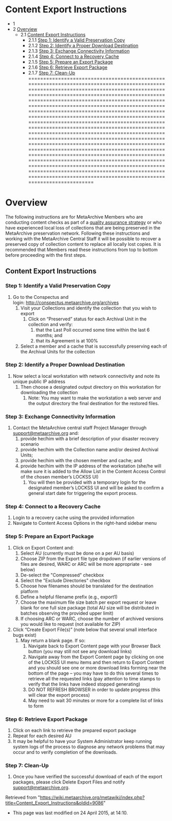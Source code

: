 Content Export Instructions
===========================


* 1
* 2 [Overview](#ContentExportInstructions-Overview)
	+ 2.1 [Content Export Instructions](#ContentExportInstructions-ContentExportInstructions)
		- 2.1.1 [Step 1: Identify a Valid Preservation Copy](#ContentExportInstructions-Step1:IdentifyaValidPreservationCopy)
		- 2.1.2 [Step 2: Identify a Proper Download Destination](#ContentExportInstructions-Step2:IdentifyaProperDownloadDestination)
		- 2.1.3 [Step 3: Exchange Connectivity Information](#ContentExportInstructions-Step3:ExchangeConnectivityInformation)
		- 2.1.4 [Step 4: Connect to a Recovery Cache](#ContentExportInstructions-Step4:ConnecttoaRecoveryCache)
		- 2.1.5 [Step 5: Prepare an Export Package](#ContentExportInstructions-Step5:PrepareanExportPackage)
		- 2.1.6 [Step 6: Retrieve Export Package](#ContentExportInstructions-Step6:RetrieveExportPackage)
		- 2.1.7 [Step 7: Clean-Up](#ContentExportInstructions-Step7:Clean-Up)
================================================================================================================================================================================================================================================================================================================================================================================================================================================================================================================================================================================================================================================================================================================================================================================================================================================================================================================================

Overview
========

The following instructions are for MetaArchive Members who are conducting content checks as part of a [quality assurance strategy](/public-documentation/MetaArchive-Cooperative/Technical-Workflows/MetaArchive-Quality-Assurance-Strategy) or who have experienced local loss of collections that are being preserved in the MetaArchive preservation network. Following these instructions and working with the MetaArchive Central Staff it will be possible to recover a preserved copy of collection content to replace all locally lost copies. It is recommended that Members read these instructions from top to bottom before proceeding with the first steps.

Content Export Instructions
---------------------------

### Step 1: Identify a Valid Preservation Copy

1. Go to the Conspectus and login: <http://conspectus.metaarchive.org/archives>
	1. Visit your Collections and identify the collection that you wish to export
		1. Click on “Preserved” status for each Archival Unit in the collection and verify:
			1. that the Last Poll occurred some time within the last 6 months; and
			2. that its Agreement is at 100%
	2. Select a member and a cache that is successfully preserving each of the Archival Units for the collection

### Step 2: Identify a Proper Download Destination

1. Now select a local workstation with network connectivity and note its unique public IP address
	1. Then choose a designated output directory on this workstation for downloading the collection
		1. Note: You may want to make the workstation a web server and the output directory the final destination for the restored files.

### Step 3: Exchange Connectivity Information

1. Contact the MetaArchive central staff Project Manager through [support@metaarchive.org](mailto:support@metaarchive.org) and:
	1. provide her/him with a brief description of your disaster recovery scenario
	2. provide her/him with the Collection name and/or desired Archival Units;
	3. provide her/him with the chosen member and cache; and
	4. provide her/him with the IP address of the workstation (she/he will make sure it is added to the Allow List in the Content Access Control of the chosen member’s LOCKSS UI)
		1. You will then be provided with a temporary login for the designated member’s LOCKSS UI and will be asked to confirm a general start date for triggering the export process.

### Step 4: Connect to a Recovery Cache

1. Login to a recovery cache using the provided information
2. Navigate to Content Access Options in the right-hand sidebar menu

### Step 5: Prepare an Export Package

1. Click on Export Content and:
	1. Select AU (currently must be done on a per AU basis)
	2. Choose ZIP from the Export file type dropdown (if earlier versions of files are desired, WARC or ARC will be more appropriate - see below)
	3. De-select the "Compressed" checkbox
	4. Select the "Exclude Directories" checkbox
	5. Choose how filenames should be translated for the destination platform
	6. Define a helpful filename prefix (e.g., export1)
	7. Choose the maximum file size batch per export request or leave blank for one full size package (total AU size will be distributed in batches observing the provided upper limit)
	8. If choosing ARC or WARC, choose the number of archived versions you would like to request (not available for ZIP)
2. Click “Create Export File(s)” (note below that several small interface bugs exist)
	1. May return a blank page. If so:
		1. Navigate back to Export Content page with your Browser Back button (you may still not see any download links)
		2. Navigate away from the Export Content page by clicking on one of the LOCKSS UI menu items and then return to Export Content and you should see one or more download links forming near the bottom of the page – you may have to do this several times to retrieve all the requested links (pay attention to time stamps to verify that the links have indeed stopped generating)
		3. DO NOT REFRESH BROWSER in order to update progress (this will clear the export process)
		4. May need to wait 30 minutes or more for a complete list of links to form

### Step 6: Retrieve Export Package

1. Click on each link to retrieve the prepared export package
2. Repeat for each desired AU
3. It may be helpful to have your System Administrator keep running system logs of the process to diagnose any network problems that may occur and to verify completion of the downloads.

### Step 7: Clean-Up

1. Once you have verified the successful download of each of the export packages, please click Delete Export Files and notify [support@metaarchive.org](mailto:support@metaarchive.org).

  
Retrieved from "<https://wiki.metaarchive.org/metawiki/index.php?title=Content_Export_Instructions&oldid=9086>"

* This page was last modified on 24 April 2015, at 14:10.
